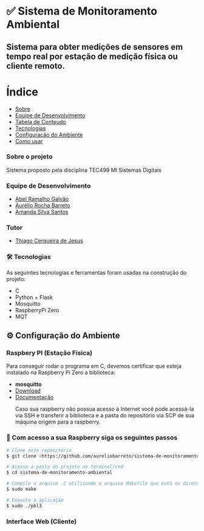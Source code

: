 # ✅ Sistema de Monitoramento Ambiental
## Sistema para obter medições de sensores em tempo real por estação de medição física ou cliente remoto.



Índice
=================
<!--ts-->
   * [Sobre](#Sobre)
   * [Equipe de Desenvolvimento](#equipe-de-desenvolvimento)
   * [Tabela de Conteudo](#tabela-de-conteudo)
   * [Tecnologias](#tecnologias)
   * [Configuração do Ambiente](#instalacao)
   * [Como usar](#como-usar)
<!--te-->
### Sobre o projeto
Sistema proposto pela disciplina TEC499 MI Sistemas Digitais 

### Equipe de Desenvolvimento
<div id="equipe">    
    <ul>
	<li><a href="https://github.com/argalvao"> Abel Ramalho Galvão</li>
	<li><a href="https://github.com/aureliobarreto"> Aurélio Rocha Barreto </a></li>
        <li><a href="https://github.com/amandassa"> Amanda Silva Santos </a> </li>
	</ul>
    <h3>Tutor</h3>
    <ul>
        <li><a href="https://github.com/thiagocj">Thiago Cerqueira de Jesus</a></li>
    </ul>
</div>

### 🛠 Tecnologias

As seguintes tecnologias e ferramentas foram usadas na construção do projeto:

- C
- Python + Flask
- Mosquitto
- RaspberryPi Zero
- MQT

## ⚙️ Configuração do Ambiente
### Raspbery PI (Estação Física)
Para conseguir rodar o programa em C, devemos certificar que esteja instalado na Raspberry Pi Zero a biblioteca:

<ul>
	<li><b>mosquitto</b></li>
	<li><a href="https://mosquitto.org/download/">Download</a></li>
	<li><a href="https://mosquitto.org/api/files/mosquitto-h.html">Documentação</a></li>
</ul>
	
<ul>
	<p>Caso sua raspberry não possua acesso à Internet você pode acessá-la via SSH e transferir a biblioteca e a pasta do repositório via SCP de sua máquina origem para a raspberry.</p> 
</ul>

### 📜 Com acesso a sua Raspberry siga os seguintes passos

```bash
# Clone este repositório
$ git clone <https://github.com/aureliobarreto/sistema-de-monitoramento-ambiental>

# Acesse a pasta do projeto no terminal/cmd
$ cd sistema-de-monitoramento-ambiental

# Compile o arquivo .C utilizando o arquivo Makefile que está no diretório
$ sudo make

# Execute a aplicação
$ sudo ./pbl3

```

### Interface Web (Cliente)
